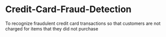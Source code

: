# Credit-Card-Fraud-Detection
 To recognize fraudulent credit card transactions so that customers are not charged for items that they did not purchase

